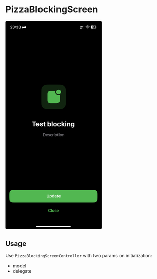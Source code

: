 # PizzaBlockingScreen

<img src="Resources/example.jpeg" width=300>

## Usage

Use `PizzaBlockingScreenController` with two params on initialization:
- model
- delegate

